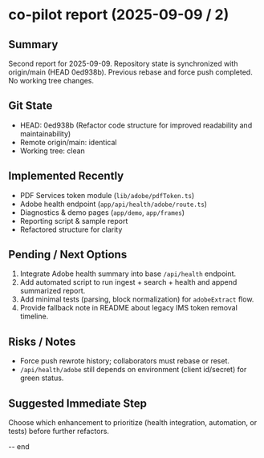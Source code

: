 # co-pilot report (2025-09-09 / 2)

## Summary

Second report for 2025-09-09. Repository state is synchronized with origin/main (HEAD 0ed938b). Previous rebase and force push completed. No working tree changes.

## Git State

- HEAD: 0ed938b (Refactor code structure for improved readability and maintainability)
- Remote origin/main: identical
- Working tree: clean

## Implemented Recently

- PDF Services token module (`lib/adobe/pdfToken.ts`)
- Adobe health endpoint (`app/api/health/adobe/route.ts`)
- Diagnostics & demo pages (`app/demo`, `app/frames`)
- Reporting script & sample report
- Refactored structure for clarity

## Pending / Next Options

1. Integrate Adobe health summary into base `/api/health` endpoint.
2. Add automated script to run ingest + search + health and append summarized report.
3. Add minimal tests (parsing, block normalization) for `adobeExtract` flow.
4. Provide fallback note in README about legacy IMS token removal timeline.

## Risks / Notes

- Force push rewrote history; collaborators must rebase or reset.
- `/api/health/adobe` still depends on environment (client id/secret) for green status.

## Suggested Immediate Step

Choose which enhancement to prioritize (health integration, automation, or tests) before further refactors.

-- end
